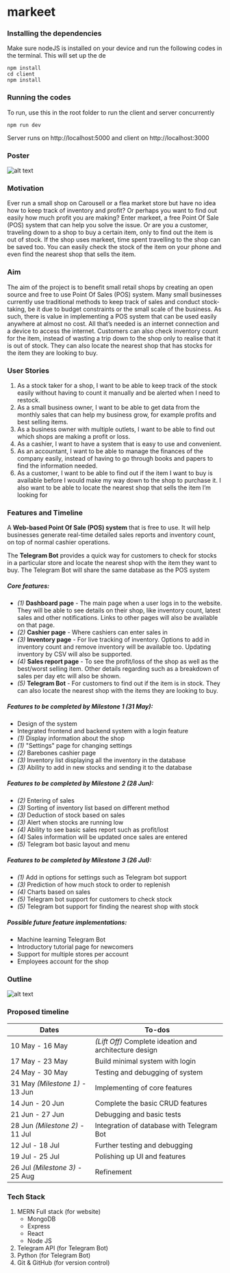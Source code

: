 # markeet

### ‌Installing the dependencies
Make sure nodeJS is installed on your device and run the following codes in the terminal. This will set up the de
```
npm install
cd client
npm install
```

### Running the codes
To run, use this in the root folder to run the client and server concurrently
```
npm run dev
```
Server runs on http://localhost:5000 and client on http://localhost:3000

### Poster
![alt text](https://github.com/marcuspeh/Markeet/blob/main/submissions/1_milestone-0/markeet.jpg "Poster")

### Motivation
Ever run a small shop on Carousell or a flea market store but have no idea how to
keep track of inventory and profit? Or perhaps you want to find out easily how much
profit you are making? Enter markeet, a free Point Of Sale (POS) system that can
help you solve the issue.
Or are you a customer, traveling down to a shop to buy a certain item, only to find
out the item is out of stock. If the shop uses markeet, time spent travelling to the
shop can be saved too. You can easily check the stock of the item on your phone and
even find the nearest shop that sells the item.

### Aim
The aim of the project is to benefit small retail shops by creating an open source and
free to use Point Of Sales (POS) system. Many small businesses currently use
traditional methods to keep track of sales and conduct stock-taking, be it due to
budget constraints or the small scale of the business. As such, there is value in
implementing a POS system that can be used easily anywhere at almost no cost. All
that’s needed is an internet connection and a device to access the internet.
Customers can also check inventory count for the item, instead of wasting a trip down
to the shop only to realise that it is out of stock. They can also locate the nearest
shop that has stocks for the item they are looking to buy.

### User Stories
1. As a stock taker for a shop, I want to be able to keep track of the stock easily
without having to count it manually and be alerted when I need to restock.
2. As a small business owner, I want to be able to get data from the monthly sales
that can help my business grow, for example profits and best selling items.
3. As a business owner with multiple outlets, I want to be able to find out which
shops are making a profit or loss.
4. As a cashier, I want to have a system that is easy to use and convenient.
5. As an accountant, I want to be able to manage the finances of the company
easily, instead of having to go through books and papers to find the information
needed.
6. As a customer, I want to be able to find out if the item I want to buy is available
before I would make my way down to the shop to purchase it. I also want to be
able to locate the nearest shop that sells the item I’m looking for

### Features and Timeline
A **Web-based Point Of Sale (POS) system** that is free to use. It will help
businesses generate real-time detailed sales reports and inventory count, on top of
normal cashier operations.

The **Telegram Bot** provides a quick way for customers to check for stocks in a
particular store and locate the nearest shop with the item they want to buy. The
Telegram Bot will share the same database as the POS system

##### Core features:
* _(1)_ **Dashboard page** - The main page when a user logs in to the website. They will be able to see details on their shop, like inventory count, latest sales and other notifications. Links to other pages will also be available on that page.
* _(2)_ **Cashier page** - Where cashiers can enter sales in
* _(3)_ **Inventory page** - For live tracking of inventory. Options to add in inventory count and remove inventory will be available too. Updating inventory by CSV will also be supported.
* _(4)_ **Sales report page** - To see the profit/loss of the shop as well as the best/worst selling item. Other details regarding such as a breakdown of sales per day etc will also be shown.
* _(5)_ **Telegram Bot** - For customers to find out if the item is in stock. They can also locate the nearest shop with the items they are looking to buy.

##### Features to be completed by Milestone 1 (31 May):
- Design of the system
- Integrated frontend and backend system with a login feature
- _(1)_ Display information about the shop
- _(1)_ "Settings" page for changing settings
- _(2)_ Barebones cashier page
- _(3)_ Inventory list displaying all the inventory in the database
- _(3)_ Ability to add in new stocks and sending it to the database

##### Features to be completed by Milestone 2 (28 Jun):
- _(2)_ Entering of sales
- _(3)_ Sorting of inventory list based on different method
- _(3)_ Deduction of stock based on sales
- _(3)_ Alert when stocks are running low
- _(4)_ Ability to see basic sales report such as profit/lost
- _(4)_ Sales information will be updated once sales are entered
- _(5)_ Telegram bot basic layout and menu

##### Features to be completed by Milestone 3 (26 Jul):
- _(1)_ Add in options for settings such as Telegram bot support
- _(3)_ Prediction of how much stock to order to replenish
- _(4)_ Charts based on sales
- _(5)_ Telegram bot support for customers to check stock
- _(5)_ Telegram bot support for finding the nearest shop with stock

##### Possible future feature implementations:
- Machine learning Telegram Bot
- Introductory tutorial page for newcomers
- Support for multiple stores per account
- Employees account for the shop

### Outline
![alt text](https://github.com/marcuspeh/Markeet/blob/main/submissions/0_proposal/link_chart.jpg "Outline")

### Proposed timeline
|Dates                           | To-dos                                                 |
|--------------------------------|--------------------------------------------------------|
|10 May - 16 May                 | _(Lift Off)_ Complete ideation and architecture design |
|17 May - 23 May                 | Build minimal system with login                        |
|24 May - 30 May                 | Testing and debugging of system                        |
|31 May _(Milestone 1)_ - 13 Jun | Implementing of core features                          |
|14 Jun - 20 Jun                 | Complete the basic CRUD features                       |
|21 Jun - 27 Jun                 | Debugging and basic tests                              |
|28 Jun _(Milestone 2)_ - 11 Jul | Integration of database with Telegram Bot              |
|12 Jul - 18 Jul                 | Further testing and debugging                          |
|19 Jul - 25 Jul                 | Polishing up UI and features                           |
|26 Jul _(Milestone 3)_ - 25 Aug | Refinement                                             |

### Tech Stack
1. MERN Full stack (for website)
    * MongoDB
    * Express
    * React
    * Node JS
2. Telegram API (for Telegram Bot)
3. Python (for Telegram Bot)
4. Git & GitHub (for version control)
